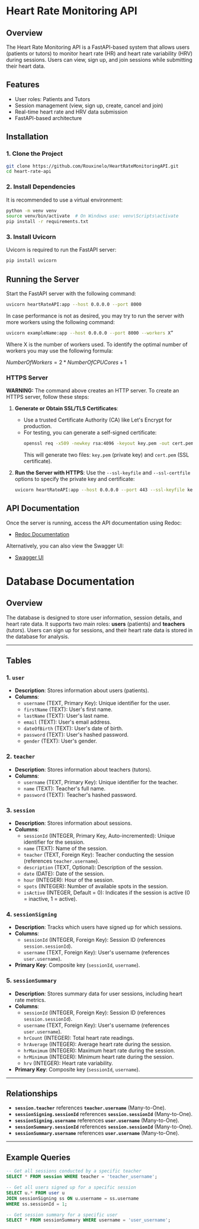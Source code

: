 # Heart Rate Monitoring API

## Overview
The Heart Rate Monitoring API is a FastAPI-based system that allows users (patients or tutors) to monitor heart rate (HR) and heart rate variability (HRV) during sessions. Users can view, sign up, and join sessions while submitting their heart data.

## Features
- User roles: Patients and Tutors
- Session management (view, sign up, create, cancel and join)
- Real-time heart rate and HRV data submission
- FastAPI-based architecture

## Installation

### 1. Clone the Project
```bash
git clone https://github.com/Rouxinelo/HeartRateMonitoringAPI.git
cd heart-rate-api
```

### 2. Install Dependencies
It is recommended to use a virtual environment:
```bash
python -m venv venv
source venv/bin/activate  # On Windows use: venv\Scripts\activate
pip install -r requirements.txt
```

### 3. Install Uvicorn
Uvicorn is required to run the FastAPI server:
```bash
pip install uvicorn
```

## Running the Server
Start the FastAPI server with the following command:
```bash
uvicorn heartRateAPI:app --host 0.0.0.0 --port 8000
```
In case performance is not as desired, you may try to run the server with more workers using the following command:
```bash
uvicorn exampleName:app --host 0.0.0.0 --port 8000 --workers X”
```
Where X is the number of workers used.
To identify the optimal number of workers you may use the following formula:

$Number Of Workers=2*Number Of CPU Cores+1$

### HTTPS Server
**WARNING:** The command above creates an HTTP server. To create an HTTPS server, follow these steps:

1. **Generate or Obtain SSL/TLS Certificates**:
   - Use a trusted Certificate Authority (CA) like Let's Encrypt for production.
   - For testing, you can generate a self-signed certificate:
     ```bash
     openssl req -x509 -newkey rsa:4096 -keyout key.pem -out cert.pem -days 365 -nodes
     ```
     This will generate two files: `key.pem` (private key) and `cert.pem` (SSL certificate).

2. **Run the Server with HTTPS**:
   Use the `--ssl-keyfile` and `--ssl-certfile` options to specify the private key and certificate:
   ```bash
   uvicorn heartRateAPI:app --host 0.0.0.0 --port 443 --ssl-keyfile key.pem --ssl-certfile cert.pem
   
## API Documentation
Once the server is running, access the API documentation using Redoc:
- [Redoc Documentation](http://127.0.0.1:8000/redoc)

Alternatively, you can also view the Swagger UI:
- [Swagger UI](http://127.0.0.1:8000/docs)
  
# Database Documentation

## Overview
The database is designed to store user information, session details, and heart rate data. It supports two main roles: **users** (patients) and **teachers** (tutors). Users can sign up for sessions, and their heart rate data is stored in the database for analysis.

---

## Tables

### 1. `user`
- **Description**: Stores information about users (patients).
- **Columns**:
  - `username` (TEXT, Primary Key): Unique identifier for the user.
  - `firstName` (TEXT): User's first name.
  - `lastName` (TEXT): User's last name.
  - `email` (TEXT): User's email address.
  - `dateOfBirth` (TEXT): User's date of birth.
  - `password` (TEXT): User's hashed password.
  - `gender` (TEXT): User's gender.

### 2. `teacher`
- **Description**: Stores information about teachers (tutors).
- **Columns**:
  - `username` (TEXT, Primary Key): Unique identifier for the teacher.
  - `name` (TEXT): Teacher's full name.
  - `password` (TEXT): Teacher's hashed password.

### 3. `session`
- **Description**: Stores information about sessions.
- **Columns**:
  - `sessionId` (INTEGER, Primary Key, Auto-incremented): Unique identifier for the session.
  - `name` (TEXT): Name of the session.
  - `teacher` (TEXT, Foreign Key): Teacher conducting the session (references `teacher.username`).
  - `description` (TEXT, Optional): Description of the session.
  - `date` (DATE): Date of the session.
  - `hour` (INTEGER): Hour of the session.
  - `spots` (INTEGER): Number of available spots in the session.
  - `isActive` (INTEGER, Default = 0): Indicates if the session is active (0 = inactive, 1 = active).

### 4. `sessionSigning`
- **Description**: Tracks which users have signed up for which sessions.
- **Columns**:
  - `sessionId` (INTEGER, Foreign Key): Session ID (references `session.sessionId`).
  - `username` (TEXT, Foreign Key): User's username (references `user.username`).
- **Primary Key**: Composite key (`sessionId`, `username`).

### 5. `sessionSummary`
- **Description**: Stores summary data for user sessions, including heart rate metrics.
- **Columns**:
  - `sessionId` (INTEGER, Foreign Key): Session ID (references `session.sessionId`).
  - `username` (TEXT, Foreign Key): User's username (references `user.username`).
  - `hrCount` (INTEGER): Total heart rate readings.
  - `hrAverage` (INTEGER): Average heart rate during the session.
  - `hrMaximum` (INTEGER): Maximum heart rate during the session.
  - `hrMinimum` (INTEGER): Minimum heart rate during the session.
  - `hrv` (INTEGER): Heart rate variability.
- **Primary Key**: Composite key (`sessionId`, `username`).

---

## Relationships
- **`session.teacher`** references **`teacher.username`** (Many-to-One).
- **`sessionSigning.sessionId`** references **`session.sessionId`** (Many-to-One).
- **`sessionSigning.username`** references **`user.username`** (Many-to-One).
- **`sessionSummary.sessionId`** references **`session.sessionId`** (Many-to-One).
- **`sessionSummary.username`** references **`user.username`** (Many-to-One).

---

## Example Queries
```sql
-- Get all sessions conducted by a specific teacher
SELECT * FROM session WHERE teacher = 'teacher_username';

-- Get all users signed up for a specific session
SELECT u.* FROM user u
JOIN sessionSigning ss ON u.username = ss.username
WHERE ss.sessionId = 1;

-- Get session summary for a specific user
SELECT * FROM sessionSummary WHERE username = 'user_username';

